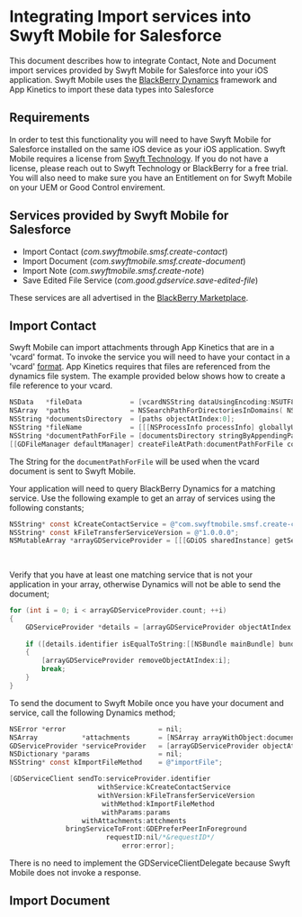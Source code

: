 # Integrating Import services into Swyft Mobile for Salesforce

This document describes how to integrate Contact, Note and Document import services provided by Swyft Mobile for Salesforce into your iOS application. Swyft Mobile uses the [BlackBerry Dynamics](https://www.blackberry.com/us/en/products/blackberry-dynamics) framework and App Kinetics to import these data types into Salesforce

## Requirements

In order to test this functionality you will need to have Swyft Mobile for Salesforce installed on the same iOS device as your iOS application. Swyft Mobile requires a license from [Swyft Technology](https://swyftmobile.com). If you do not have a license, please reach out to Swyft Technology or BlackBerry for a free trial. You will also need to make sure you have an Entitlement on for Swyft Mobile on your UEM or Good Control envirement.

## Services provided by Swyft Mobile for Salesforce

* Import Contact (*com.swyftmobile.smsf.create-contact*)
* Import Document (*com.swyftmobile.smsf.create-document*)
* Import Note (*com.swyftmobile.smsf.create-note*)
* Save Edited File Service (*com.good.gdservice.save-edited-file*)

These services are all advertised in the [BlackBerry Marketplace](https://marketplace.blackberry.com/services).

## Import Contact

Swyft Mobile can import attachments through App Kinetics that are in a 'vcard' format. To invoke the service you will need to have your contact in a 'vcard' [format](https://tools.ietf.org/html/rfc6350). App Kinetics requires that files are referenced from the dynamics file system. The example provided below shows how to create a file reference to your vcard.

```Objective-C
NSData   *fileData            = [vcardNSString dataUsingEncoding:NSUTF8StringEncoding];
NSArray  *paths               = NSSearchPathForDirectoriesInDomains( NSDocumentDirectory, NSUserDomainMask ,YES );
NSString *documentsDirectory  = [paths objectAtIndex:0];
NSString *fileName            = [[[NSProcessInfo processInfo] globallyUniqueString] stringByAppendingPathExtension:@"vcf"];
NSString *documentPathForFile = [documentsDirectory stringByAppendingPathComponent:fileName];
[[GDFileManager defaultManager] createFileAtPath:documentPathForFile contents:fileData attributes:nil];

```

The String for the `documentPathForFile` will be used when the vcard document is sent to Swyft Mobile. 

Your application will need to query BlackBerry Dynamics for a matching service. Use the following example to get an array of services using the following constants;

```Objective-C
NSString* const kCreateContactService = @"com.swyftmobile.smsf.create-contact";
NSString* const kFileTransferServiceVersion = @"1.0.0.0";
NSMutableArray *arrayGDServiceProvider = [[[GDiOS sharedInstance] getServiceProvidersFor:kCreateContactService
                                                                                  andVersion:kFileTransferServiceVersion
                                                                                     andServiceType:GDServiceTypeApplication] mutableCopy];
```

Verify that you have at least one matching service that is not your application in your array, otherwise Dynamics will not be able to send the document;

```Objective-C
for (int i = 0; i < arrayGDServiceProvider.count; ++i)
{
    GDServiceProvider *details = [arrayGDServiceProvider objectAtIndex:i];
    
    if ([details.identifier isEqualToString:[[NSBundle mainBundle] bundleIdentifier]])
    {
        [arrayGDServiceProvider removeObjectAtIndex:i];
        break;
    }
}
```

To send the document to Swyft Mobile once you have your document and service, call the following Dynamics method;

```Objective-C
NSError *error                       = nil;
NSArray           *attachments       = [NSArray arrayWithObject:documentPathForFile];
GDServiceProvider *serviceProvider   = [arrayGDServiceProvider objectAtIndex:0];
NSDictionary *params                 = nil;
NSString* const kImportFileMethod    = @"importFile";

[GDServiceClient sendTo:serviceProvider.identifier
                      withService:kCreateContactService
                      withVersion:kFileTransferServiceVersion
                       withMethod:kImportFileMethod
                       withParams:params
                  withAttachments:attchments
              bringServiceToFront:GDEPreferPeerInForeground
                        requestID:nil/*&requestID*/
                            error:error];
```

There is no need to implement the GDServiceClientDelegate because Swyft Mobile does not invoke a response.

## Import Document

